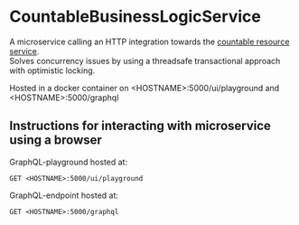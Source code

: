 # CountableBusinessLogicService

A microservice calling an HTTP integration towards the [countable resource service](https://github.com/JesperMoellerJakobsen/CountableResourceService).  
Solves concurrency issues by using a threadsafe transactional approach with optimistic locking.

Hosted in a docker container on &lt;HOSTNAME&gt;:5000/ui/playground and &lt;HOSTNAME&gt;:5000/graphql

## Instructions for interacting with microservice using a browser

GraphQL-playground hosted at:
```
GET <HOSTNAME>:5000/ui/playground
```

GraphQL-endpoint hosted at:
```
GET <HOSTNAME>:5000/graphql
```